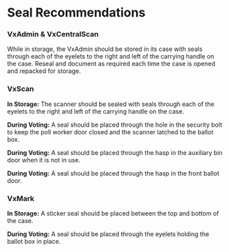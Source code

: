# Seal Recommendations

### VxAdmin & VxCentralScan

While in storage, the VxAdmin should be stored in its case with seals through each of the eyelets to the right and left of the carrying handle on the case. Reseal and document as required each time the case is opened and repacked for storage.&#x20;

### VxScan

**In Storage:** The scanner should be sealed with seals through each of the eyelets to the right and left of the carrying handle on the case.

**During Voting:** A seal should be placed through the hole in the security bolt to keep the poll worker door closed and the scanner latched to the ballot box.&#x20;

**During Voting:** A seal should be placed through the hasp in the auxiliary bin door when it is not in use.

**During Voting:** A seal should be placed through the hasp in the front ballot door.

### VxMark&#x20;

**In Storage:** A sticker seal should be placed between the top and bottom of the case.

**During Voting:** A seal should be placed through the eyelets holding the ballot box in place.

